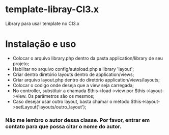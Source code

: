 # template-libray-CI3.x
Library para usar template no CI3.x

# Instalação e uso

- Colocar o arquivo library.php dentro da pasta application/library de seu projeto;
- Habilitar no arquivo config/autoload.php a library 'layout';
- Criar dentro diretório layouts dentro de application/views;
- Criar arquivo layout.php dentro do diretório application/views/layouts;
- Colocar o codigo <?php echo $content_for_layout?> onde deseja que a view seja carregada;
- No controller, substituir a chamada $this->load->view por $this->layout->view. Os parâmetros são os mesmos;
- Caso desejar usar outro layout, basta chamar o método $this->layout->setLayout('layouts/outro_layout');

### Não me lembro o autor dessa classe. Por favor, entrar em contato para que possa citar o nome do autor.
